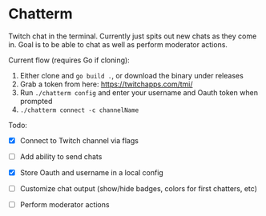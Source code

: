 # Chatterm

Twitch chat in the terminal. Currently just spits out new chats as they come in. Goal is to be able to chat as well as perform moderator actions.

Current flow (requires Go if cloning):

1. Either clone and `go build .`, or download the binary under releases
2. Grab a token from here: https://twitchapps.com/tmi/
3. Run `./chatterm config` and enter your username and Oauth token when prompted
3. `./chatterm connect -c channelName`

Todo:

- [x] Connect to Twitch channel via flags
- [ ] Add ability to send chats
- [x] Store Oauth and username in a local config
- [ ] Customize chat output (show/hide badges, colors for first chatters, etc)
- [ ] Perform moderator actions

